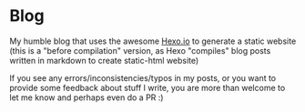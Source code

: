# Blog
My humble blog that uses the awesome [Hexo.io](https://github.com/myarichuk/Blog) to generate a static website (this is a "before compilation" version, as Hexo "compiles" blog posts written in markdown to create static-html website)

If you see any errors/inconsistencies/typos in my posts, or you want to provide some feedback about stuff I write, you are more than welcome to let me know and perhaps even do a PR :)
<!--stackedit_data:
eyJoaXN0b3J5IjpbLTIwODYwMDQ3NTddfQ==
-->